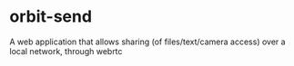 # orbit-send
A web application that allows sharing (of files/text/camera access) over a local network, through webrtc
